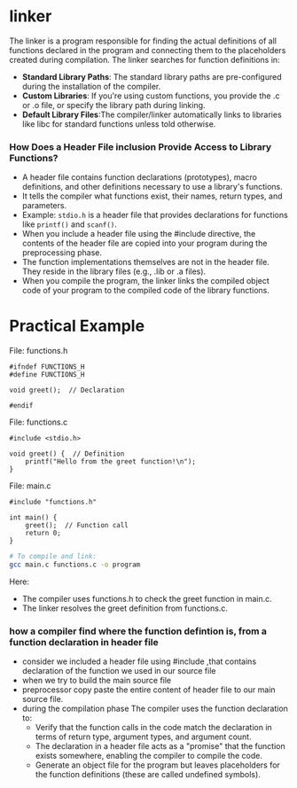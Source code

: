 # linker
The linker is a program responsible for finding the actual definitions of all functions declared in the program and connecting them to the placeholders created during compilation. The linker searches for function definitions in:
* **Standard Library Paths**: The standard library paths are pre-configured during the installation of the compiler.
* **Custom Libraries**: If you're using custom functions, you provide the .c or .o file, or specify the library path during linking.
* **Default Library Files**:The compiler/linker automatically links to libraries like libc for standard functions unless told otherwise.  

### How Does a Header File inclusion Provide Access to Library Functions?
* A header file contains function declarations (prototypes), macro definitions, and other definitions necessary to use a library's functions.
* It tells the compiler what functions exist, their names, return types, and parameters.
* Example: `stdio.h` is a header file that provides declarations for functions like `printf()` and `scanf()`.
* When you include a header file using the #include directive, the contents of the header file are copied into your program during the preprocessing phase.
* The function implementations themselves are not in the header file. They reside in the library files (e.g., .lib or .a files).
* When you compile the program, the linker links the compiled object code of your program to the compiled code of the library functions.



# Practical Example
File: functions.h
```
#ifndef FUNCTIONS_H
#define FUNCTIONS_H

void greet();  // Declaration

#endif
```
File: functions.c
```
#include <stdio.h>

void greet() {  // Definition
    printf("Hello from the greet function!\n");
}
```
File: main.c
```
#include "functions.h"

int main() {
    greet();  // Function call
    return 0;
}
```
```bash
# To compile and link:
gcc main.c functions.c -o program
```
Here:
* The compiler uses functions.h to check the greet function in main.c.
* The linker resolves the greet definition from functions.c.


### how a compiler find where the function defintion is, from a function declaration in header file
* consider we included a header file using #include ,that contains declaration of the function we used in our source file
* when we try to build the main source file
* preprocessor copy paste the entire content of header file to our main source file.
* during the compilation phase The compiler uses the function declaration to:
    * Verify that the function calls in the code match the declaration in terms of return type, argument types, and argument count.
    *  The declaration in a header file acts as a "promise" that the function exists somewhere, enabling the compiler to compile the code.
    * Generate an object file for the program but leaves placeholders for the function definitions (these are called undefined symbols). 
   
